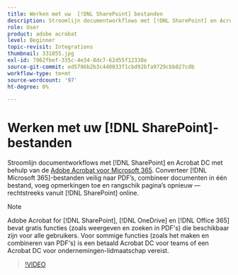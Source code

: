 ```yaml
---
title: Werken met uw  [!DNL SharePoint] bestanden
description: Stroomlijn documentworkflows met [!DNL SharePoint] en Acrobat DC met de Adobe Acrobat voor [!DNL Microsoft 365]
role: User
product: adobe acrobat
level: Beginner
topic-revisit: Integrations
thumbnail: 331855.jpg
exl-id: 7962fbef-335c-4e34-8dc7-62d55f12338e
source-git-commit: ed5786b2b3c440033f1cbd92bfa9729cbb027cdb
workflow-type: tm+mt
source-wordcount: '97'
ht-degree: 0%

---
```


# Werken met uw [!DNL SharePoint]-bestanden

Stroomlijn documentworkflows met [!DNL SharePoint] en Acrobat DC met behulp van de [Adobe Acrobat voor Microsoft 365](https://appsource.microsoft.com/en-us/product/web-apps/adobeinc.adobe-document-cloud-pdf?tab=Overview). Converteer [!DNL Microsoft 365]-bestanden veilig naar PDF’s, combineer documenten in één bestand, voeg opmerkingen toe en rangschik pagina’s opnieuw — rechtstreeks vanuit [!DNL SharePoint] online.

>[!NOTE]
>
>Adobe Acrobat for [!DNL SharePoint], [!DNL OneDrive] en [!DNL Office 365] bevat gratis functies (zoals weergeven en zoeken in PDF&#39;s) die beschikbaar zijn voor alle gebruikers. Voor sommige functies (zoals het maken en combineren van PDF&#39;s) is een betaald Acrobat DC voor teams of een Acrobat DC voor ondernemingen-lidmaatschap vereist.

>[!VIDEO](https://video.tv.adobe.com/v/331855?hidetitle=true)
